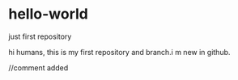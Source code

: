 # hello-world
just first repository

hi humans,
this is my first repository and branch.i m new in github.


//comment added